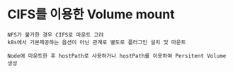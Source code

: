 # CIFS를 이용한 Volume mount

```
NFS가 불가한 경우 CIFS로 마운트 고려
k8s에서 기본제공하는 옵션이 아닌 관계로 별도로 플러그인 설치 및 마운트

Node에 마운트한 후 hostPath로 사용하거나 hostPath를 이용하여 Persitent Volume 생성
```